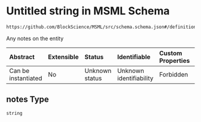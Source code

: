 # Untitled string in MSML Schema

```txt
https://github.com/BlockScience/MSML/src/schema.schema.json#/definitions/Entity/properties/notes
```

Any notes on the entity

| Abstract            | Extensible | Status         | Identifiable            | Custom Properties | Additional Properties | Access Restrictions | Defined In                                                                                    |
| :------------------ | :--------- | :------------- | :---------------------- | :---------------- | :-------------------- | :------------------ | :-------------------------------------------------------------------------------------------- |
| Can be instantiated | No         | Unknown status | Unknown identifiability | Forbidden         | Allowed               | none                | [schema.schema.json\*](../../out/math_spec_mapping/schema.schema.json "open original schema") |

## notes Type

`string`
